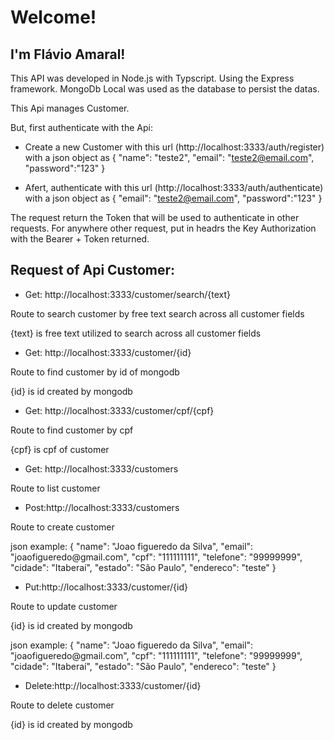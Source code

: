 # Welcome!

 

## I'm Flávio Amaral!

<p>This API was developed in Node.js with Typscript. Using the Express framework. MongoDb Local was used as the database to persist  the datas.</p>

This Api manages Customer.

But, first authenticate with the Api:



- Create a new Customer with this url (http://localhost:3333/auth/register) with a json object as
{
    "name": "teste2",
    "email": "teste2@email.com",
    "password":"123"
}

- Afert, authenticate with this url (http://localhost:3333/auth/authenticate) with a json object as
{
    "email": "teste2@email.com",
    "password":"123"
}

The request return the Token that will be used to authenticate in other requests.
For  anywhere other request, put in headrs the Key Authorization with the Bearer + Token returned.

## Request of Api Customer:

- Get: http://localhost:3333/customer/search/{text}

<p>Route to search customer by free text search across all customer fields</p>
<p>{text} is free text utilized to search across all customer fields</p>

- Get: http://localhost:3333/customer/{id}

<p>Route to find customer by id  of mongodb</p>
<p>{id} is id created by mongodb</p>

- Get: http://localhost:3333/customer/cpf/{cpf}

<p>Route to find customer by cpf</p>
<p> {cpf} is cpf of customer</p>

- Get: http://localhost:3333/customers

<p>Route to list customer</p>

- Post:http://localhost:3333/customers

<p>Route to create customer</p>
<p>json example: {
    "name": "Joao figueredo da Silva",
    "email": "joaofigueredo@gmail.com",
    "cpf": "111111111",
    "telefone": "99999999",
    "cidade": "Itaberaí",
    "estado": "São Paulo",
    "endereco": "teste"
}</p>

- Put:http://localhost:3333/customer/{id}

<p>Route to update customer</p>
<p>{id} is id created by mongodb</p>
<p>json example: {
    "name": "Joao figueredo da Silva",
    "email": "joaofigueredo@gmail.com",
    "cpf": "111111111",
    "telefone": "99999999",
    "cidade": "Itaberaí",
    "estado": "São Paulo",
    "endereco": "teste"
}</p>

- Delete:http://localhost:3333/customer/{id}

<p>Route to delete customer</p>
<p>{id} is id created by mongodb</p>